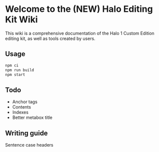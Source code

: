# Welcome to the (NEW) Halo Editing Kit Wiki

This wiki is a comprehensive documentation of the Halo 1 Custom Edition editing kit, as well as tools created by users.

## Usage

```sh
npm ci
npm run build
npm start
```

## Todo
* Anchor tags
* Contents
* Indexes
* Better metabox title

## Writing guide
Sentence case headers
